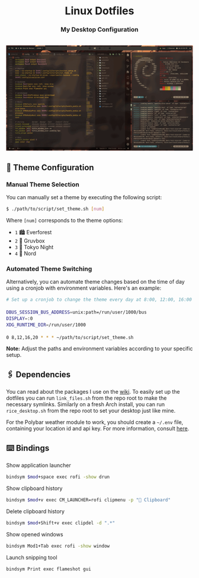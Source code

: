 <div align="center">
    <h1>Linux Dotfiles</h1>
    <h3>My Desktop Configuration</h3>
</div>
<br>

<img src="./screenshots/showcase.gif" alt="Showcase">

## 🎨 Theme Configuration

### Manual Theme Selection

You can manually set a theme by executing the following script:

```bash
$ ./path/to/script/set_theme.sh [num]
```

Where `[num]` corresponds to the theme options:

- `1` 🏙️ Everforest
- `2` 🌇 Gruvbox
- `3` 🌆 Tokyo Night
- `4` 🌃 Nord

### Automated Theme Switching

Alternatively, you can automate theme changes based on the time of day using a cronjob with environment variables. Here's an example:

```bash
# Set up a cronjob to change the theme every day at 8:00, 12:00, 16:00 and 20:00.

DBUS_SESSION_BUS_ADDRESS=unix:path=/run/user/1000/bus
DISPLAY=:0
XDG_RUNTIME_DIR=/run/user/1000

0 8,12,16,20 * * * ~/path/to/script/set_theme.sh
```

**Note:** Adjust the paths and environment variables according to your specific setup.

## 🖇️ Dependencies

You can read about the packages I use on the [wiki](https://github.com/edu-flores/linux-dotfiles/wiki). To easily set up the dotfiles you can run `link_files.sh` from the repo root to make the necessary symlinks. Similarly on a fresh Arch install, you can run `rice_desktop.sh` from the repo root to set your desktop just like mine.

For the Polybar weather module to work, you should create a `~/.env` file, containing your location id and api key. For more information, consult [here](https://openweathermap.org/).

## ⌨️ Bindings

Show application launcher
```bash
bindsym $mod+space exec rofi -show drun
```

Show clipboard history
```bash
bindsym $mod+v exec CM_LAUNCHER=rofi clipmenu -p "󰅇 Clipboard"
```

Delete clipboard history
```bash
bindsym $mod+Shift+v exec clipdel -d ".*"
```

Show opened windows
```bash
bindsym Mod1+Tab exec rofi -show window
```

Launch snipping tool
```bash
bindsym Print exec flameshot gui
```

